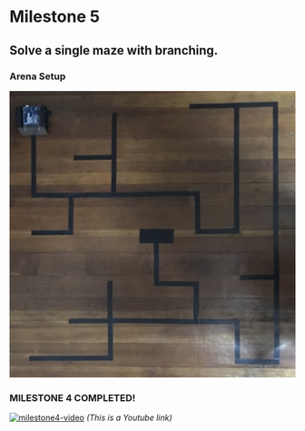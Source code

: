 
# Milestone 5
## Solve a single maze with branching.

### Arena Setup
![arena5](arena5.jpg)

  
  
### MILESTONE 4 COMPLETED!   
[![milestone4-video](http://img.youtube.com/vi/qSIA5p916dI/0.jpg)](https://www.youtube.com/watch?v=qSIA5p916dI)
*(This is a Youtube link)*  

